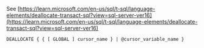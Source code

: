See [https://learn.microsoft.com/en-us/sql/t-sql/language-elements/deallocate-transact-sql?view=sql-server-ver16](https://learn.microsoft.com/en-us/sql/t-sql/language-elements/deallocate-transact-sql?view=sql-server-ver16)
```
DEALLOCATE { { [ GLOBAL ] cursor_name } | @cursor_variable_name }
```
